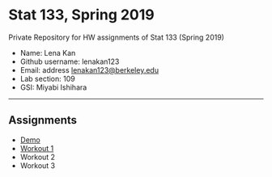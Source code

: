 # Stat 133, Spring 2019

Private Repository for HW assignments of Stat 133 (Spring 2019)

- Name: Lena Kan
- Github username: lenakan123
- Email: address lenakan123@berkeley.edu
- Lab section: 109
- GSI: Miyabi Ishihara

-----

## Assignments

- [Demo](demo)
- [Workout 1](workout1)
- Workout 2
- Workout 3


